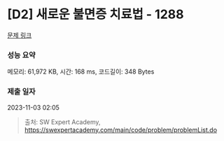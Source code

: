 # [D2] 새로운 불면증 치료법 - 1288 

[문제 링크](https://swexpertacademy.com/main/code/problem/problemDetail.do?contestProbId=AV18_yw6I9MCFAZN) 

### 성능 요약

메모리: 61,972 KB, 시간: 168 ms, 코드길이: 348 Bytes

### 제출 일자

2023-11-03 02:05



> 출처: SW Expert Academy, https://swexpertacademy.com/main/code/problem/problemList.do